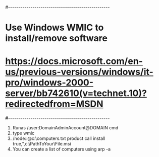 #--------------------------------------------------
# Use Windows WMIC to install/remove software 
# https://docs.microsoft.com/en-us/previous-versions/windows/it-pro/windows-2000-server/bb742610(v=technet.10)?redirectedfrom=MSDN
#--------------------------------------------------
1. Runas /user:DomainAdminAccount@DOMAIN cmd
2. type wmic
3. /node::@c:\computers.txt product call install true,",c:\PathToYour\File.msi
4. You can create a list of computers using arp -a
